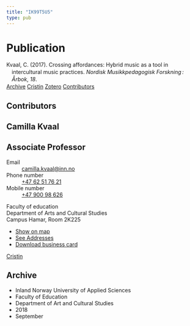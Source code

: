 ```yaml
---
title: "IK99T5U5"
type: pub
---
```

<h1>Publication</h1>
<article id="csl-bib-container-IK99T5U5" class="csl-bib-container">
  <div class="csl-bib-body" style="line-height: 1.35; padding-left: 1em; text-indent:-1em;">
  <div class="csl-entry">Kvaal, C. (2017). Crossing affordances: Hybrid music as a tool in intercultural music practices. <i>Nordisk Musikkpedagogisk Forskning&#x202F;: &#xC5;rbok</i>, <i>18</i>.</div>
</div>
  <div class="csl-bib-buttons">
    <a href="#taxonomy-article-IK99T5U5" class="csl-bib-button">Archive</a>
    <a href alt="Cristin URL" class="csl-bib-button">Cristin</a>
    <a href alt="Zotero URL" class="csl-bib-button">Zotero</a>
    <a href="#contributors-article-IK99T5U5" class="csl-bib-button">Contributors</a>
  </div>
  <div id="csl-bib-meta-container-IK99T5U5"></div>
</article>
<div id="csl-bib-meta-IK99T5U5" class="csl-bib-meta">
  <article id="contributors-article-IK99T5U5" class="contributors-article">
    <h1>Contributors</h1>
    <div class="personas">
<div class="vrtx-hinn-person-card">
<div class="photo">
<i class="lar la-user-circle missing-person"></i>
</div>
<div class="info">
<hgroup><h1>Camilla Kvaal</h1>
<h2>Associate Professor</h2>
</hgroup><dl>
<dt>Email</dt>
<dd>
<a href="mailto:camilla.kvaal@inn.no">camilla.kvaal@inn.no</a>
</dd>
<dt>Phone number</dt>
<dd><a href="tel:+4762517621">
+47 62 51 76 21
</a></dd>
<dt>Mobile number</dt>
<dd><a href="tel:+4790098626">
+47 900 98 626
</a></dd>
</dl>
<p>
Faculty of education<br>
Department of Arts and Cultural Studies<br>
Campus Hamar,
Room 2K225
</p>
<ul class="vrtx-hinn-links">
<li><a href="https://www.google.com/maps?q=60.79677,11.07479">Show on map</a></li>
<li><a href="https://www.inn.no/english/find-an-employee/camilla-kvaal.html#vrtx-hinn-addresses">See Addresses</a></li>
<li><a href="https://www.inn.no/english/find-an-employee/camilla-kvaal.html?vrtx=vcf">Download business card</a></li>
</ul>
</div>
</div>
<a href="https://app.cristin.no/persons/show.jsf?id=590199" alt="Cristin URL" class="personas-cristin">Cristin</a>
</div>
  </article>
  <article id="taxonomy-article-IK99T5U5" class="taxonomy-article">
    <h1>Archive</h1>
    <ul>
      <li>Inland Norway University of Applied Sciences</li>
      <li>Faculty of Education</li>
      <li>Department of Art and Cultural Studies</li>
      <li>2018</li>
      <li>September</li>
    </ul>
  </article>
</div>
